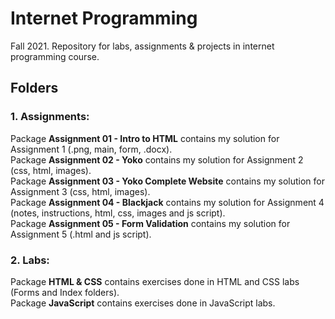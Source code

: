 # Internet Programming
Fall 2021. Repository for labs, assignments &amp; projects in internet programming course.

## Folders

### 1. Assignments:

<p>
    Package <b>Assignment 01 - Intro to HTML</b> contains my solution for Assignment 1 (.png, main, form, .docx). <br>
    Package <b>Assignment 02 - Yoko</b> contains my solution for Assignment 2 (css, html, images). <br>
    Package <b>Assignment 03 - Yoko Complete Website</b> contains my solution for Assignment 3 (css, html, images). <br>
    Package <b>Assignment 04 - Blackjack</b> contains my solution for Assignment 4 (notes, instructions, html, css, images and js script). <br>
    Package <b>Assignment 05 - Form Validation</b> contains my solution for Assignment 5 (.html and js script). <br>
</p>

### 2. Labs:

<p> 
    Package <b>HTML & CSS</b> contains exercises done in HTML and CSS labs (Forms and Index folders). <br>
    Package <b>JavaScript</b> contains exercises done in JavaScript labs. <br>
</p>
